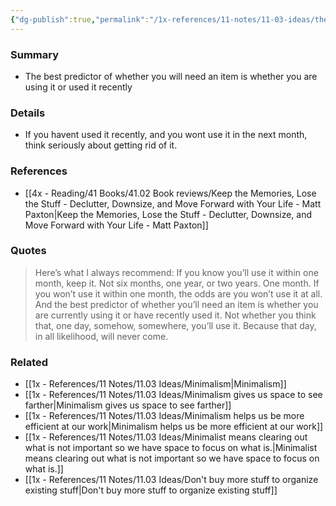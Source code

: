 ```yaml
---
{"dg-publish":true,"permalink":"/1x-references/11-notes/11-03-ideas/the-best-predictor-of-whether-you-will-need-an-item-is-whether-you-are-using-it-or-used-it-recently/","title":"The best predictor of whether you will need an item is whether you are using it or used it recently","created":"2024-09-17T19:17:10.284+03:00","updated":"2024-09-17T22:43:33.240+03:00"}
---
```



### Summary
- The best predictor of whether you will need an item is whether you are using it or used it recently

### Details
- If you havent used it recently, and you wont use it in the next month, think seriously about getting rid of it.

### References
- [[4x - Reading/41 Books/41.02 Book reviews/Keep the Memories, Lose the Stuff - Declutter, Downsize, and Move Forward with Your Life - Matt Paxton\|Keep the Memories, Lose the Stuff - Declutter, Downsize, and Move Forward with Your Life - Matt Paxton]]

### Quotes
> Here’s what I always recommend: If you know you’ll use it within one month, keep it. Not six months, one year, or two years. One month. If you won’t use it within one month, the odds are you won’t use it at all. And the best predictor of whether you’ll need an item is whether you are currently using it or have recently used it. Not whether you think that, one day, somehow, somewhere, you’ll use it. Because that day, in all likelihood, will never come.

### Related
- [[1x - References/11 Notes/11.03 Ideas/Minimalism\|Minimalism]]
- [[1x - References/11 Notes/11.03 Ideas/Minimalism gives us space to see farther\|Minimalism gives us space to see farther]]
- [[1x - References/11 Notes/11.03 Ideas/Minimalism helps us be more efficient at our work\|Minimalism helps us be more efficient at our work]]
- [[1x - References/11 Notes/11.03 Ideas/Minimalist means clearing out what is not important so we have space to focus on what is.\|Minimalist means clearing out what is not important so we have space to focus on what is.]]
- [[1x - References/11 Notes/11.03 Ideas/Don't buy more stuff to organize existing stuff\|Don't buy more stuff to organize existing stuff]]